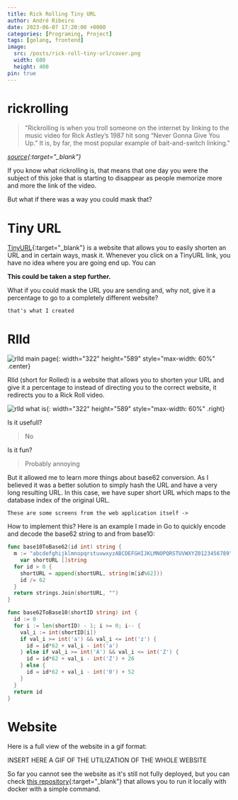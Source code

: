 ```yaml
---
title: Rick Rolling Tiny URL
author: André Ribeiro
date: 2023-06-07 17:20:00 +0000
categories: [Programing, Project]
tags: [golang, frontend]
image:
  src: /posts/rick-roll-tiny-url/cover.png
  width: 600
  height: 400
pin: true
---
```


# rickrolling
> "Rickrolling is when you troll someone on the internet by linking to the music video for Rick Astley’s 1987 hit song “Never Gonna Give You Up.” It is, by far, the most popular example of bait-and-switch linking."

*[source][rick dictionary]{:target="_blank"}*

If you know what rickrolling is, that means that one day you were the subject of this joke that is starting to disappear as people memorize more and more the link of the video.

But what if there was a way you could mask that?

# Tiny URL

[TinyURL][tinyurl]{:target="_blank"} is a website that allows you to easily shorten an URL and in certain ways, mask it. Whenever you click on a TinyURL link, you have no idea where you are going end up. You can

**This could be taken a step further.**

What if you could mask the URL you are sending and, why not, give it a percentage to go to a completely different website?

`that's what I created`

# Rlld


![rlld main page](/posts/rick-roll-tiny-url/main_page.png){: width="322" height="589" style="max-width: 60%" .center}

Rlld (short for Rolled) is a website that allows you to shorten your URL and give it a percentage to instead of directing you to the correct website, it redirects you to a Rick Roll video.

![rlld what is](/posts/rick-roll-tiny-url/who_created_rlld.png){: width="322" height="589" style="max-width: 60%" .right}

Is it usefull?
> No

Is it fun?
> Probably annoying

But it allowed me to learn more things about base62 conversion. As I believed it was a better solution to simply hash the URL and have a very long resulting URL. In this case, we have super short URL which maps to the database index of the original URL.

`These are some screens from the web application itself ->`


How to implement this? Here is an example I made in Go to quickly encode and decode the base62 string to and from base10:

```go
func base10ToBase62(id int) string {
  m := "abcdefghijklmnopqrstuvwxyzABCDEFGHIJKLMNOPQRSTUVWXYZ0123456789"
	var shortURL []string
  for id > 0 {
    shortURL = append(shortURL, string(m[id%62]))
    id /= 62
  }
  return strings.Join(shortURL, "")
}

func base62ToBase10(shortID string) int {
  id := 0
  for i := len(shortID) - 1; i >= 0; i-- {
    val_i := int(shortID[i])
    if val_i >= int('a') && val_i <= int('z') {
      id = id*62 + val_i - int('a')
    } else if val_i >= int('A') && val_i <= int('Z') {
      id = id*62 + val_i - int('Z') + 26
    } else {
      id = id*62 + val_i - int('0') + 52
    }
  }
  return id
}
```

# Website

Here is a full view of the website in a gif format:

INSERT HERE A GIF OF THE UTILIZATION OF THE WHOLE WEBSITE

So far you cannot see the website as it's still not fully deployed, but you can check [this repository][repo]{:target="_blank"} that allows you to run it locally with docker with a simple command.

[rick dictionary]: https://www.dictionary.com/e/slang/rickrolling/
[tinyurl]: https://tinyurl.com/app
[repo]: https://github.com/Andree37/rlld-backend

